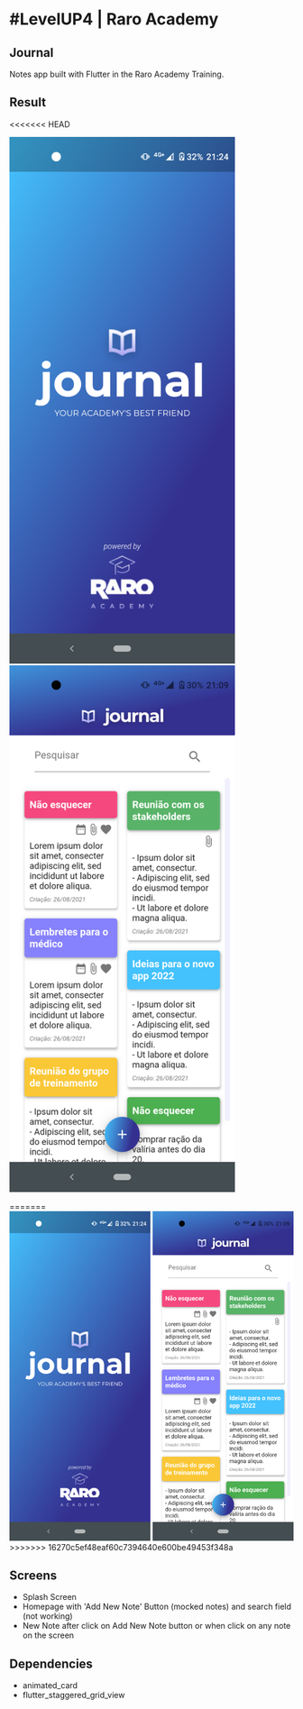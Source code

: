 # #LevelUP4 | Raro Academy  
  
## Journal  
Notes app built with Flutter in the Raro Academy Training.  

## Result  
<<<<<<< HEAD
<p float="left">  
  <img src="screenshots/screenshot_1.png" width="400" />
  <img src="screenshots/screenshot_2.png" width="400" />
</p>  
=======
<center>  
  <img src="screenshots/screenshot_1.png" width="250" />
  <img src="screenshots/screenshot_2.png" width="250" />
</center>  
>>>>>>> 16270c5ef48eaf60c7394640e600be49453f348a

## Screens  
- Splash Screen
- Homepage with 'Add New Note' Button (mocked notes) and search field (not working)
- New Note after click on Add New Note button or when click on any note on the screen

## Dependencies
- animated_card
- flutter_staggered_grid_view
  